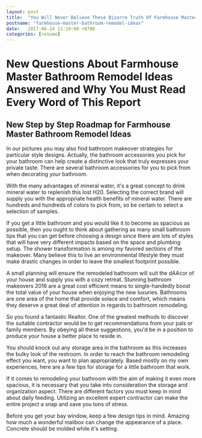 ```yaml
---
layout: post
title:  "You Will Never Believe These Bizarre Truth Of Farmhouse Master Bathroom Remodel Ideas"
postname: "farmhouse-master-bathroom-remodel-ideas"
date:   2017-06-24 11:19:00 +0700
categories: [resume]
---
```

 New Questions About Farmhouse Master Bathroom Remodel Ideas Answered and Why You Must Read Every Word of This Report 
======================================================================================================================

 New Step by Step Roadmap for Farmhouse Master Bathroom Remodel Ideas 
----------------------------------------------------------------------

In our pictures you may also find bathroom makeover strategies for particular style designs. Actually, the bathroom accessories you pick for your bathroom can help create a distinctive look that truly expresses your private taste. There are several bathroom accessories for you to pick from when decorating your bathroom.

With the many advantages of mineral water, it's a great concept to drink mineral water to replenish this lost H20. Selecting the correct brand will supply you with the appropriate health benefits of mineral water. There are hundreds and hundreds of colors to pick from, so be certain to select a selection of samples.

If you get a little bathroom and you would like it to become as spacious as possible, then you ought to think about gathering as many small bathroom tips that you can get before choosing a design since there are lots of styles that will have very different impacts based on the space and plumbing setup. The shower transformation is among my favored sections of the makeover. Many believe this to live an environmental lifestyle they must make drastic changes in order to leave the smallest footprint possible.

A small planning will ensure the remodeled bathroom will suit the dAAcor of your house and supply you with a cozy retreat. Stunning bathroom makeovers 2016 are a great cost efficient means to single-handedly boost the total value of your house when enjoying the new luxuries. Bathrooms are one area of the home that provide solace and comfort, which means they deserve a great deal of attention in regards to bathroom remodeling.

So you found a fantastic Realtor. One of the greatest methods to discover the suitable contractor would be to get recommendations from your pals or family members. By obeying all these suggestions, you'd be in a position to produce your house a better place to reside in.

You should knock out any storage area in the bathroom as this increases the bulky look of the restroom. In order to reach the bathroom remodeling effect you want, you want to plan appropriately. Based mostly on my own experiences, here are a few tips for storage for a little bathroom that work.

If it comes to remodeling your bathroom with the aim of making it even more spacious, it is necessary that you take into consideration the storage and organization aspect. There are different factors you must keep in mind about daily feeding. Utilizing an excellent expert contractor can make the entire project a snap and save you tons of stress.

Before you get your bay window, keep a few design tips in mind. Amazing how much a wonderful mailbox can change the appearance of a place. Concrete should be molded while it's setting.
